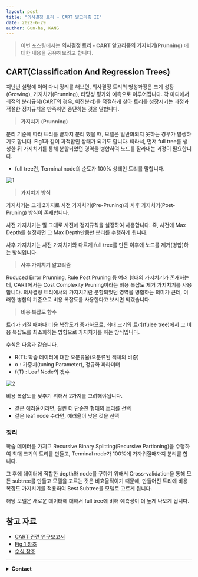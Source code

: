 ```yaml
---
layout: post
title: "의사결정 트리 - CART 알고리즘 II"
date: 2022-6-29
author: Gun-ha, KANG
---
```


> 이번 포스팅에서는 **의사결정 트리 - CART 알고리즘의 가지치기(Prunning)** 에 대한 내용을 공유해보려고 합니다.  

## **CART(Classification And Regression Trees)**    

지난번 설명에 이어 다시 정리를 해보면, 의사결정 트리의 형성과정은 크게 성장(Growing), 가지치기(Prunning), 타당성 평가와 예측으로 이루어집니다.
각 마디에서 최적의 분리규칙(CART의 경우, 이진분리)을 적절하게 찾아 트리를 성장시키는 과정과 적절한 정지규칙을 만족하면 중단하는 것을 말합니다.


> **가지치기 (Prunning)**

분리 기준에 따라 트리를 끝까지 분리 했을 때, 모델은 일반화되지 못하는 경우가 발생하기도 합니다. Fig1과 같이 과적합인 상태가 되기도 합니다. 따라서, 먼저 full tree를 생성한 뒤 가지치기를 통해 분할되었던 영역을 병합하여 노드를 잘라내는 과정이 필요합니다.  

* full tree란, Terminal node의 순도가 100% 상태인 트리를 말합니다.

![1](https://user-images.githubusercontent.com/92897860/176336227-448260e0-9d5c-41f0-8252-4131a4644cf4.png)


> **가지치기 방식**

가지치기는 크게 2가지로 사전 가지치기(Pre-Pruning)과 사후 가지치기(Post-Pruning) 방식이 존재합니다.

사전 가지치기는 말 그대로 사전에 정지규칙을 설정하여 사용합니다. 즉, 사전에 Max Depth를 설정하면 그 Max Depth만큼만 분리를 수행하게 됩니다.

사후 가지치기는 사전 가지치기와 다르게 full tree를 만든 이후에 노드를 제거(병합)하는 방식입니다.


> **사후 가지치기 알고리즘**

Ruduced Error Prunning, Rule Post Pruning 등 여러 형태의 가지치기가 존재하는데, CART에서는 Cost Complexity Pruning이라는 비용 복잡도 제거 가지치기를 사용합니다.
의사결정 트리에서의 가지치기란 분할되었던 영역을 병합하는 의미가 큰데, 이러한 병합의 기준으로 비용 복잡도를 사용한다고 보시면 되겠습니다.


> **비용 복잡도 함수**

트리가 커질 때마다 비용 복잡도가 증가하므로, 최대 크기의 트리(fulee tree)에서 그 비용 복잡도를 최소화하는 방향으로 가지치기를 하는 방식입니다.

수식은 다음과 같습니다. 

  - R(T): 학습 데이터에 대한 오분류율(오분류된 객체의 비중)
  - α : 가중치(tuning Parameter), 정규화 파라미터
  - f(T) : Leaf Node의 갯수


![2](https://user-images.githubusercontent.com/92897860/176351439-b1c73f1f-0dce-4873-811d-97a42d6e3ead.png)


비용 복잡도를 낮추기 위해서 2가지를 고려해야됩니다.  

- 같은 에러율이라면, 훨씬 더 단순한 형태의 트리를 선택
- 같은 leaf node 수라면, 에러율이 낮은 것을 선택


### **정리**  

학습 데이터를 가지고 Recursive Binary Splitting(Recursive Partioning)을 수행하여 최대 크기의 트리를 만들고, Terminal node가 100%에 가까워질때까지 분리를 합니다.

그 후에 데이터에 적합한 depth와 node를 구하기 위해서 Cross-validation을 통해 모든 subtree를 만들고 모델을 고르는 것은 비효율적이기 때문에, 만들어진 트리에 비용 복잡도 가지치기를 적용하여 Best Subtree를 모델로 고르게 됩니다. 

해당 모델은 새로운 데이터에 대해서 full tree에 비해 예측성이 더 높게 나오게 됩니다.  


## **참고 자료**  

* [CART 관련 연구보고서](https://www.kiri.or.kr/pdf/%EC%97%B0%EA%B5%AC%EC%9E%90%EB%A3%8C/%EC%97%B0%EA%B5%AC%EB%B3%B4%EA%B3%A0%EC%84%9C/nre2018-16_04.pdf)
* [Fig 1 참조](https://soobarkbar.tistory.com/17)  
* [수식 참조](http://mlwiki.org/index.php/Cost-Complexity_Pruning)  

---

<details>
  <summary><b>Contact</b></summary>

<b>Author. </b>KangGunha

<b>Email. </b>zxcvbnm9931@epozen.com

</details>
